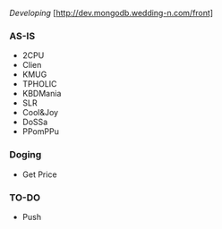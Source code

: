 *Developing* [http://dev.mongodb.wedding-n.com/front]

### AS-IS

* 2CPU
* Clien
* KMUG
* TPHOLIC
* KBDMania
* SLR
* Cool&Joy
* DoSSa
* PPomPPu

### Doging

* Get Price

### TO-DO

* Push

